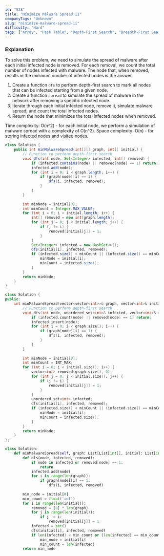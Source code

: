 ```yaml
---
id: "928"
title: "Minimize Malware Spread II"
companyTags: "Unknown"
slug: "minimize-malware-spread-ii"
difficulty: "Hard"
tags: ["Array", "Hash Table", "Depth-First Search", "Breadth-First Search", "Union Find", "Graph"]
---
```


### Explanation
To solve this problem, we need to simulate the spread of malware after each initial infected node is removed. For each removal, we count the total number of nodes infected with malware. The node that, when removed, results in the minimum number of infected nodes is the answer.

1. Create a function `dfs` to perform depth-first search to mark all nodes that can be infected starting from a given node.
2. Create a function `spread` to simulate the spread of malware in the network after removing a specific infected node.
3. Iterate through each initial infected node, remove it, simulate malware spread, and count the total infected nodes.
4. Return the node that minimizes the total infected nodes when removed.

Time complexity: O(n^2) - for each initial node, we perform a simulation of malware spread with a complexity of O(n^2).
Space complexity: O(n) - for storing infected nodes and visited nodes.
```java
class Solution {
    public int minMalwareSpread(int[][] graph, int[] initial) {
        // Function to perform depth-first search
        void dfs(int node, Set<Integer> infected, int[] removed) {
            if (infected.contains(node) || removed[node] == 1) return;
            infected.add(node);
            for (int i = 0; i < graph.length; i++) {
                if (graph[node][i] == 1) {
                    dfs(i, infected, removed);
                }
            }
        }
        
        int minNode = initial[0];
        int minCount = Integer.MAX_VALUE;
        for (int i = 0; i < initial.length; i++) {
            int[] removed = new int[graph.length];
            for (int j = 0; j < initial.length; j++) {
                if (j != i) {
                    removed[initial[j]] = 1;
                }
            }
            Set<Integer> infected = new HashSet<>();
            dfs(initial[i], infected, removed);
            if (infected.size() < minCount || (infected.size() == minCount && initial[i] < minNode)) {
                minNode = initial[i];
                minCount = infected.size();
            }
        }
        return minNode;
    }
}
```

```cpp
class Solution {
public:
    int minMalwareSpread(vector<vector<int>>& graph, vector<int>& initial) {
        // Function to perform depth-first search
        void dfs(int node, unordered_set<int>& infected, vector<int>& removed) {
            if (infected.count(node) || removed[node] == 1) return;
            infected.insert(node);
            for (int i = 0; i < graph.size(); i++) {
                if (graph[node][i] == 1) {
                    dfs(i, infected, removed);
                }
            }
        }
        
        int minNode = initial[0];
        int minCount = INT_MAX;
        for (int i = 0; i < initial.size(); i++) {
            vector<int> removed(graph.size(), 0);
            for (int j = 0; j < initial.size(); j++) {
                if (j != i) {
                    removed[initial[j]] = 1;
                }
            }
            unordered_set<int> infected;
            dfs(initial[i], infected, removed);
            if (infected.size() < minCount || (infected.size() == minCount && initial[i] < minNode)) {
                minNode = initial[i];
                minCount = infected.size();
            }
        }
        return minNode;
    }
};
```

```python
class Solution:
    def minMalwareSpread(self, graph: List[List[int]], initial: List[int]) -> int:
        def dfs(node, infected, removed):
            if node in infected or removed[node] == 1:
                return
            infected.add(node)
            for i in range(len(graph)):
                if graph[node][i] == 1:
                    dfs(i, infected, removed)
        
        min_node = initial[0]
        min_count = float('inf')
        for i in range(len(initial)):
            removed = [0] * len(graph)
            for j in range(len(initial)):
                if j != i:
                    removed[initial[j]] = 1
            infected = set()
            dfs(initial[i], infected, removed)
            if len(infected) < min_count or (len(infected) == min_count and initial[i] < min_node):
                min_node = initial[i]
                min_count = len(infected)
        return min_node
```